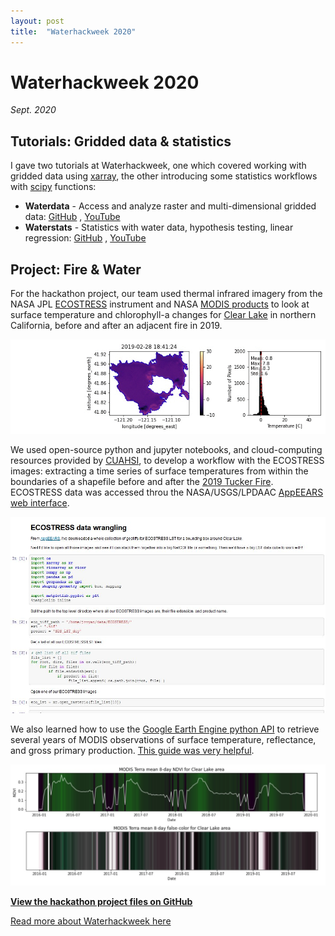 ```yaml
---
layout: post
title:  "Waterhackweek 2020"
---
```



# Waterhackweek 2020
*Sept. 2020*

## Tutorials: Gridded data & statistics

I gave two tutorials at Waterhackweek, one which covered working with gridded data using [xarray](https://xarray.pydata.org/en/stable/), the other introducing some statistics workflows with [scipy](https://www.scipy.org/) functions:
 * **Waterdata** - Access and analyze raster and multi-dimensional gridded data: [GitHub](https://github.com/waterhackweek/waterdata) , [YouTube](https://youtu.be/37HdGuL9m-s)
 * **Waterstats** - Statistics with water data, hypothesis testing, linear regression: [GitHub](https://github.com/waterhackweek/waterstats) , [YouTube](https://youtu.be/a5uCj1mX7Qs)

## Project: Fire & Water

For the hackathon project, our team used thermal infrared imagery from the NASA JPL [ECOSTRESS](https://ecostress.jpl.nasa.gov/) instrument and NASA [MODIS products](https://developers.google.com/earth-engine/datasets/catalog/modis) to look at surface temperature and chlorophyll-a changes for [Clear Lake](https://www.fws.gov/refuge/Clear_Lake/) in northern California, before and after an adjacent fire in 2019.

![ECOSTRESS animation Clear Lake](/assets/images/eco-clearlake.gif)

We used open-source python and jupyter notebooks, and cloud-computing resources provided by [CUAHSI](https://www.cuahsi.org/), to develop a workflow with the ECOSTRESS images: extracting a time series of surface temperatures from within the boundaries of a shapefile before and after the [2019 Tucker Fire](https://www.fire.ca.gov/incidents/2019/7/28/tucker-fire/). ECOSTRESS data was accessed throu the NASA/USGS/LPDAAC [AppEEARS web interface](https://lpdaacsvc.cr.usgs.gov/appeears/).

![Screenshot of ECOSTRESS jupyter notebook](/assets/images/eco-jupyter.jpg)

We also learned how to use the [Google Earth Engine python API](https://developers.google.com/earth-engine/guides/python_install-conda) to retrieve several years of MODIS observations of surface temperature, reflectance, and gross primary production. [This guide was very helpful](https://towardsdatascience.com/modis-vegetation-indices-a-gee-approach-f48e1259e462).

![timeseries plots of MODIS NDVI and false color](/assets/images/modis-clearlake.jpg)

[**View the hackathon project files on GitHub**](https://github.com/waterhackweek/whw2020_firewater)

[Read more about Waterhackweek here](https://www.ce.washington.edu/news/article/2020-09-17/waterhackweek-applying-data-science-water-challenges)
